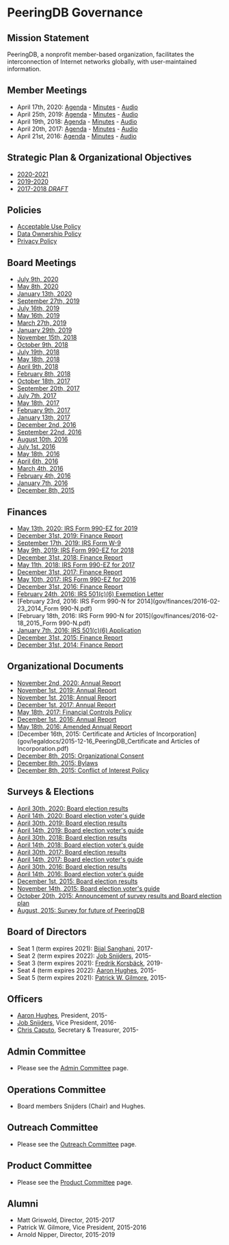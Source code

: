 
# PeeringDB Governance

## Mission Statement

PeeringDB, a nonprofit member-based organization, facilitates the interconnection of Internet networks globally, with user-maintained information.

## Member Meetings

- April 17th, 2020: [Agenda](gov/legaldocs/2020-04-17_PeeringDB_Member_Meeting_Agenda.txt) - [Minutes](gov/legaldocs/2020-04-17_PeeringDB_Member_Meeting_Minutes.pdf) - [Audio](gov/legaldocs/2020-04-17_PeeringDB_Member_Meeting_Audio.mp3)
- April 25th, 2019: [Agenda](gov/legaldocs/2019-04-25_PeeringDB_Member_Meeting_Agenda.txt) - [Minutes](gov/legaldocs/2019-04-25_PeeringDB_Member_Meeting_Minutes.pdf) - [Audio](gov/legaldocs/2019-04-25_PeeringDB_Member_Meeting_Audio.mp3)
- April 19th, 2018: [Agenda](gov/legaldocs/2018-04-19_PeeringDB_Member_Meeting_Agenda.txt) - [Minutes](gov/legaldocs/2018-04-19_PeeringDB_Member_Meeting_Minutes.pdf) - [Audio](gov/legaldocs/2018-04-19_PeeringDB_Member_Meeting_Audio.mp3)
- April 20th, 2017: [Agenda](gov/legaldocs/2017-04-20_PeeringDB_Member_Meeting_Agenda.txt) - [Minutes](gov/legaldocs/2017-04-20_PeeringDB_Member_Meeting_Minutes.pdf) - [Audio](gov/legaldocs/2017-04-20_PeeringDB_Member_Meeting_Audio.mp3)
- April 21st, 2016: [Agenda](gov/legaldocs/2016-04-21_PeeringDB_Member_Meeting_Agenda.txt) - [Minutes](gov/legaldocs/2016-04-21_PeeringDB_Member_Meeting_Minutes.pdf) - [Audio](gov/legaldocs/2016-04-21_PeeringDB_Member_Meeting_Audio.mp3)

## Strategic Plan & Organizational Objectives

- [2020-2021](gov/misc/2020-05-21-PeeringDB_Strategic_Plan_2020-2021.pdf)
- [2019-2020](gov/misc/2019-05-20-PeeringDB_Strategic_Plan_2019-2020.pdf)
- [2017-2018 *DRAFT*](gov/misc/2017-02-09-PeeringDB_Strategic_Plan_2017-2018-DRAFT.pdf)

## Policies

- [Acceptable Use Policy](https://www.peeringdb.com/aup)
- [Data Ownership Policy](gov/misc/2020-04-06_PeeringDB_Data_Ownership_Policy_Document_v1.0.pdf)
- [Privacy Policy](gov/misc/2017-04-02-PeeringDB_Privacy_Policy.pdf)

## Board Meetings

- [July 9th, 2020](gov/legaldocs/2020-07-09_PeeringDB_Board_Minutes.pdf)
- [May 8th, 2020](gov/legaldocs/2020-05-08_PeeringDB_Board_Minutes.pdf)
- [January 13th, 2020](gov/legaldocs/2020-01-13_PeeringDB_Board_Minutes.pdf)
- [September 27th, 2019](gov/legaldocs/2019-09-27_PeeringDB_Board_Minutes.pdf)
- [July 16th, 2019](gov/legaldocs/2019-07-16_PeeringDB_Board_Minutes.pdf)
- [May 16th, 2019](gov/legaldocs/2019-05-16_PeeringDB_Board_Minutes.pdf)
- [March 27th, 2019](gov/legaldocs/2019-03-27_PeeringDB_Board_Minutes.pdf)
- [January 29th, 2019](gov/legaldocs/2019-01-29_PeeringDB_Board_Minutes.pdf)
- [November 15th, 2018](gov/legaldocs/2018-11-15_PeeringDB_Board_Minutes.pdf)
- [October 9th, 2018](gov/legaldocs/2018-10-09_PeeringDB_Board_Minutes.pdf)
- [July 19th, 2018](gov/legaldocs/2018-07-19_PeeringDB_Board_Minutes.pdf)
- [May 18th, 2018](gov/legaldocs/2018-05-18_PeeringDB_Board_Consent_of_Directors_in_Lieu_of_Annual_Meeting.pdf)
- [April 9th, 2018](gov/legaldocs/2018-04-09_PeeringDB_Board_Minutes.pdf)
- [February 8th, 2018](gov/legaldocs/2018-02-08_PeeringDB_Board_Minutes.pdf)
- [October 18th, 2017](gov/legaldocs/2017-10-18_PeeringDB_Board_Minutes.pdf)
- [September 20th, 2017](gov/legaldocs/2017-09-20_PeeringDB_Board_Minutes.pdf)
- [July 7th, 2017](gov/legaldocs/2017-07-07_PeeringDB_Board_Minutes.pdf)
- [May 18th, 2017](gov/legaldocs/2017-05-18_PeeringDB_Board_Minutes.pdf)
- [February 9th, 2017](gov/legaldocs/2017-02-09_PeeringDB_Board_Minutes.pdf)
- [January 13th, 2017](gov/legaldocs/2017-01-13_PeeringDB_Board_Minutes.pdf)
- [December 2nd, 2016](gov/legaldocs/2016-12-02_PeeringDB_Board_Minutes.pdf)
- [September 22nd, 2016](gov/legaldocs/2016-09-22_PeeringDB_Board_Minutes.pdf)
- [August 10th, 2016](gov/legaldocs/2016-08-10_PeeringDB_Board_Minutes.pdf)
- [July 1st, 2016](gov/legaldocs/2016-07-01_PeeringDB_Board_Minutes.pdf)
- [May 18th, 2016](gov/legaldocs/2016-05-18_PeeringDB_Board_Minutes.pdf)
- [April 6th, 2016](gov/legaldocs/2016-04-06_PeeringDB_Board_Minutes.pdf)
- [March 4th, 2016](gov/legaldocs/2016-03-04_PeeringDB_Board_Minutes.pdf)
- [February 4th, 2016](gov/legaldocs/2016-02-04_PeeringDB_Board_Minutes.pdf)
- [January 7th, 2016](gov/legaldocs/2016-01-07_PeeringDB_Board_Minutes.pdf)
- [December 8th, 2015](gov/legaldocs/2015-12-08_PeeringDB_Board_Minutes.pdf)

## Finances

- [May 13th, 2020: IRS Form 990-EZ for 2019](gov/finances/2020-05-13_2019_Form_990-EZ.pdf)
- [December 31st, 2019: Finance Report](gov/finances/2019-12-31_PeeringDB_Finances.pdf)
- [September 17th, 2019: IRS Form W-9](gov/finances/2019-09-17_PeeringDB_IRS_Form_W-9.pdf)
- [May 9th, 2019: IRS Form 990-EZ for 2018](gov/finances/2019-05-09_2018_Form_990-EZ.pdf)
- [December 31st, 2018: Finance Report](gov/finances/2018-12-31_PeeringDB_Finances.pdf)
- [May 11th, 2018: IRS Form 990-EZ for 2017](gov/finances/2018-05-11_2017_Form_990-EZ.pdf)
- [December 31st, 2017: Finance Report](gov/finances/2017-12-31_PeeringDB_Finances.pdf)
- [May 10th, 2017: IRS Form 990-EZ for 2016](gov/finances/2017-05-10_2016_Form_990-EZ.pdf)
- [December 31st, 2016: Finance Report](gov/finances/2016-12-31_PeeringDB_Finances.pdf)
- [February 24th, 2016: IRS 501(c)(6) Exemption Letter](gov/finances/2016-02-24_PeeringDB_IRS_501(c)(6)_Exemption_Letter.pdf)
- [February 23rd, 2016: IRS Form 990-N for 2014](gov/finances/2016-02-23_2014_Form 990-N.pdf)
- [February 18th, 2016: IRS Form 990-N for 2015](gov/finances/2016-02-18_2015_Form 990-N.pdf)
- [January 7th, 2016: IRS 501(c)(6) Application](gov/finances/2016-01-07_PeeringDB_Non_Profit_Filing.pdf)
- [December 31st, 2015: Finance Report](gov/finances/2015-12-31_PeeringDB_Finances.pdf)
- [December 31st, 2014: Finance Report](gov/finances/2014-12-31_PeeringDB_Finances.pdf)

## Organizational Documents

- [November 2nd, 2020: Annual Report](gov/legaldocs/2020-11-02_PeeringDB_Annual_Report.pdf)
- [November 1st, 2019: Annual Report](gov/legaldocs/2019-11-01_PeeringDB_Annual_Report.pdf)
- [November 1st, 2018: Annual Report](gov/legaldocs/2018-11-01_PeeringDB_Annual_Report.pdf)
- [December 1st, 2017: Annual Report](gov/legaldocs/2017-12-01_PeeringDB_Annual_Report.pdf)
- [May 18th, 2017: Financial Controls Policy](gov/legaldocs/2017-05-18_PeeringDB_Financial_Controls_Policy.pdf)
- [December 1st, 2016: Annual Report](gov/legaldocs/2016-12-01_PeeringDB_Annual_Report.pdf)
- [May 18th, 2016: Amended Annual Report](gov/legaldocs/2016-05-18_PeeringDB_Amended_Annual_Report.pdf)
- [December 16th, 2015: Certificate and Articles of Incorporation](gov/legaldocs/2015-12-16_PeeringDB_Certificate and Articles of Incorporation.pdf)
- [December 8th, 2015: Organizational Consent](gov/legaldocs/2015-12-08_PeeringDB_Organizational_Consent.pdf)
- [December 8th, 2015: Bylaws](gov/legaldocs/2015-12-08_PeeringDB_Bylaws.pdf)
- [December 8th, 2015: Conflict of Interest Policy](gov/legaldocs/2015-12-08_PeeringDB_Conflict_of_Interest_Policy.pdf)

## Surveys & Elections

- [April 30th, 2020: Board election results](gov/misc/2020-04-30_Comprehensive_Poll_Results.pdf)
- [April 14th, 2020: Board election voter's guide](gov/misc/2020-04-14_election.html)
- [April 30th, 2019: Board election results](gov/misc/2019-04-30_Comprehensive_Poll_Results.pdf)
- [April 14th, 2019: Board election voter's guide](gov/misc/2019-04-14_election.html)
- [April 30th, 2018: Board election results](gov/misc/2018-04-30_Comprehensive_Poll_Results.pdf)
- [April 14th, 2018: Board election voter's guide](gov/misc/2018-04-14_election.html)
- [April 30th, 2017: Board election results](gov/misc/2017-04-30_Comprehensive_Poll_Results.pdf)
- [April 14th, 2017: Board election voter's guide](gov/misc/2017-04-14_election.html)
- [April 30th, 2016: Board election results](gov/misc/2016-04-30_Comprehensive_Poll_Results.pdf)
- [April 14th, 2016: Board election voter's guide](gov/misc/2016-04-14_election.html)
- [December 1st, 2015: Board election results](gov/misc/2015-12-01_Comprehensive_Poll_Results.pdf)
- [November 14th, 2015: Board election voter's guide](gov/misc/2015-11-14_election.html)
- [October 20th, 2015: Announcement of survey results and Board election plan](gov/misc/2015-10-20_Announcement.txt)
- [August, 2015: Survey for future of PeeringDB](gov/misc/2015-08-00_PDB_Survey_results.pdf)

## Board of Directors

- Seat 1 (term expires 2021): [Bijal Sanghani](mailto:bijal@peeringdb.com), 2017-
- Seat 2 (term expires 2022): [Job Snijders](mailto:job@peeringdb.com), 2015-
- Seat 3 (term expires 2021): [Fredrik Korsbäck](mailto:fk@peeringdb.com), 2019-
- Seat 4 (term expires 2022): [Aaron Hughes](mailto:aaronh@peeringdb.com), 2015-
- Seat 5 (term expires 2021): [Patrick W. Gilmore](mailto:patrick@peeringdb.com), 2015-

## Officers

- [Aaron Hughes](mailto:aaronh@peeringdb.com), President, 2015-
- [Job Snijders](mailto:job@peeringdb.com), Vice President, 2016-
- [Chris Caputo](mailto:ccaputo@peeringdb.com), Secretary & Treasurer, 2015-

## Admin Committee

- Please see the [Admin Committee](/committee/admin/) page.

## Operations Committee

- Board members Snijders (Chair) and Hughes.

## Outreach Committee

- Please see the [Outreach Committee](/committee/outreach/) page.

## Product Committee

- Please see the [Product Committee](/committee/product/) page.

## Alumni

- Matt Griswold, Director, 2015-2017
- Patrick W. Gilmore, Vice President, 2015-2016
- Arnold Nipper, Director, 2015-2019
